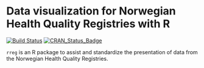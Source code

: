 # Data visualization for Norwegian Health Quality Registries with R

[![Build Status](https://travis-ci.org/ybkamaleri/rreg.png?branch=master)](https://travis-ci.org/ybkamaleri/rreg)
[![CRAN_Status_Badge](https://www.r-pkg.org/badges/version/rreg)](https://cran.r-project.org/package=rreg)

`rreg` is an R package to assist and standardize the presentation of data from the Norwegian Health Quality Registries.
